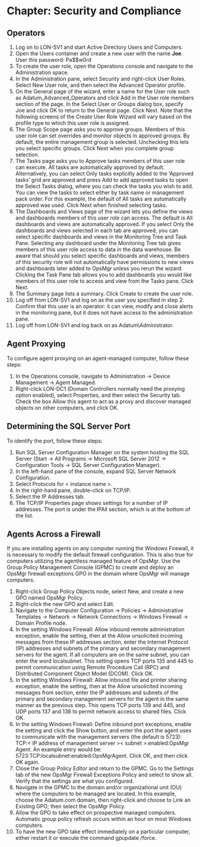 # Chapter: Security and Compliance

## Operators
1. Log on to LON-SV1 and start Active Directory Users and Computers.
1. Open the Users container and create a new user with the name **Joe**. User this password: Pa$$w0rd
2. To create the user role, open the Operations console and navigate to the Administration space.
3. In the Administration pane, select Security and right-click User Roles. Select New User role, and then select the Advanced Operator profile.
4. On the General page of the wizard, enter a name for the User role such as Adatum_Advanced_Operators and click Add in the User role members section of the page. In the Select User or Groups dialog box, specify Joe and click OK to return to the General page. Click Next. Note that the following screens of the Create User Role Wizard will vary based on the profile type to which this user role is assigned.
5. The Group Scope page asks you to approve groups. Members of this user role can set overrides and monitor objects in approved groups. By default, the entire management group is selected. Unchecking this lets you select specific groups. Click Next when you complete group selection.
6. The Tasks page asks you to Approve tasks members of this user role can execute. All tasks are automatically approved by default. Alternatively, you can select Only tasks explicitly added to the ‘Approved tasks’ grid are approved and press Add to add approved tasks to open the Select Tasks dialog, where you can check the tasks you wish to add. You can view the tasks to select either by task name or management pack order. For this example, the default of All tasks are automatically approved was used. Click Next when finished selecting tasks.
7. The Dashboards and Views page of the wizard lets you define the views and dashboards members of this user role can access. The default is All dashboards and views are automatically approved. If you select Only the dashboards and views selected in each tab are approved, you can select specific dashboards and views in the Monitoring Tree and Task Pane.
Selecting any dashboard under the Monitoring Tree tab gives members of this user role access to data in the data warehouse. Be aware that should you select specific dashboards and views, members of this security role will not automatically have permissions to new views and dashboards later added to OpsMgr unless you rerun the wizard. 
Clicking the Task Pane tab allows you to add dashboards you would like members of this user role to access and view from the Tasks pane. 
Click Next.
6. The Summary page lists a summary. Click Create to create the user role.
7. Log off from LON-SV1 and log on as the user you specified in step 2. Confirm that this user is an operator: it can view, modify and close alerts in the monitoring pane, but it does not have access to the administration pane.
8. Log off from LON-SV1 and log back on as Adatum\Administrator.

## Agent Proxying
To configure agent proxying on an agent-managed computer, follow these steps:
1. In the Operations console, navigate to Administration -> Device Management -> Agent Managed.
2. Right-click LON-DC1 (Domain Controllers normally need the proxying option enabled), select Properties, and then select the Security tab. Check the box Allow this agent to act as a proxy and discover managed objects on other computers, and click OK.

## Determining the SQL Server Port
To identify the port, follow these steps:
1. Run SQL Server Configuration Manager on the system hosting the SQL Server (Start -> All Programs -> Microsoft SQL Server 2012 -> Configuration Tools -> SQL Server Configuration Manager).
2. In the left-hand pane of the console, expand SQL Server Network Configuration.
3. Select Protocols for < instance name >.
4. In the right-hand pane, double-click on TCP/IP.
5. Select the IP Addresses tab.
6. The TCP/IP Properties page shows settings for a number of IP addresses. The port is under the IPAll section, which is at the bottom of the list. 

## Agents Across a Firewall
If you are installing agents on any computer running the Windows Firewall, it is necessary to modify the default firewall configuration. This is also true for computers utilizing the agentless managed feature of OpsMgr.
Use the Group Policy Management Console (GPMC) to create and deploy an OpsMgr firewall exceptions GPO in the domain where OpsMgr will manage computers.
1. Right-click Group Policy Objects node, select New, and create a new GPO named OpsMgr Policy.
2. Right-click the new GPO and select Edit.
3. Navigate to the Computer Configuration -> Policies -> Administrative Templates -> Network -> Network Connections -> Windows Firewall -> Domain Profile node.
4. In the setting Windows Firewall: Allow inbound remote administration exception, enable the setting, then at the Allow unsolicited incoming messages from these IP addresses section, enter the Internet Protocol (IP) addresses and subnets of the primary and secondary management servers for the agent. If all computers are on the same subnet, you can enter the word localsubnet. This setting opens TCP ports 135 and 445 to permit communication using Remote Procedure Call (RPC) and Distributed Component Object Model (DCOM). Click OK.
5. In the setting Windows Firewall: Allow inbound file and printer sharing exception, enable the setting, then at the Allow unsolicited incoming messages from section, enter the IP addresses and subnets of the primary and secondary management servers for the agent in the same manner as the previous step. This opens TCP ports 139 and 445, and UDP ports 137 and 138 to permit network access to shared files. Click OK.
6. In the setting Windows Firewall: Define inbound port exceptions, enable the setting and click the Show button, and enter the port the agent uses to communicate with the management servers (the default is 5723): TCP:< IP address of management server >< subnet >:enabled:OpsMgr Agent. An example entry would be: 5723:TCP:localsubnet:enabled:OpsMgrAgent. Click OK, and then click OK again.
7. Close the Group Policy Editor and return to the GPMC. Go to the Settings tab of the new OpsMgr Firewall Exceptions Policy and select to show all. Verify that the settings are what you configured.
8. Navigate in the GPMC to the domain and/or organizational unit (OU) where the computers to be managed are located. In this example, choose the Adatum.com domain, then right-click and choose to Link an Existing GPO; then select the OpsMgr Policy.
9. Allow the GPO to take effect on prospective managed computers. Automatic group policy refresh occurs within an hour on most Windows computers.
10. To have the new GPO take effect immediately on a particular computer, either restart it or execute the command gpupdate /force.
